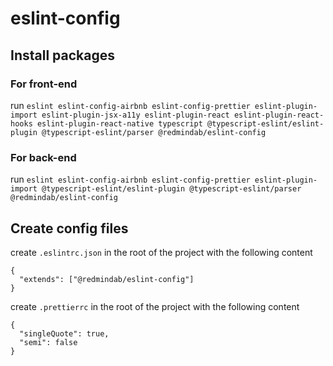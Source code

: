 # eslint-config

## Install packages
### For front-end
run `eslint eslint-config-airbnb eslint-config-prettier eslint-plugin-import eslint-plugin-jsx-a11y eslint-plugin-react eslint-plugin-react-hooks eslint-plugin-react-native typescript @typescript-eslint/eslint-plugin @typescript-eslint/parser @redmindab/eslint-config`

### For back-end
run `eslint eslint-config-airbnb eslint-config-prettier eslint-plugin-import @typescript-eslint/eslint-plugin @typescript-eslint/parser @redmindab/eslint-config`

## Create config files
create `.eslintrc.json` in the root of the project with the following content
```
{
  "extends": ["@redmindab/eslint-config"]
}

```

create `.prettierrc` in the root of the project with the following content
```
{
  "singleQuote": true,
  "semi": false
}

```
